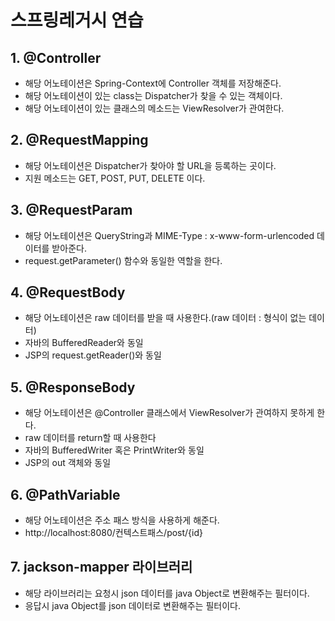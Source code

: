 # 스프링레거시 연습


## 1. @Controller
- 해당 어노테이션은 Spring-Context에 Controller 객체를 저장해준다.
- 해당 어노테이션이 있는 class는 Dispatcher가 찾을 수 있는 객체이다.
- 해당 어노테이션이 있는 클래스의 메소드는 ViewResolver가 관여한다.

## 2. @RequestMapping
- 해당 어노테이션은 Dispatcher가 찾아야 할 URL을 등록하는 곳이다.
- 지원 메소드는 GET, POST, PUT, DELETE 이다.

## 3. @RequestParam
- 해당 어노테이션은 QueryString과 MIME-Type : x-www-form-urlencoded 데이터를 받아준다.
- request.getParameter() 함수와 동일한 역할을 한다.

## 4. @RequestBody
- 해당 어노테이션은 raw 데이터를 받을 때 사용한다.(raw 데이터 : 형식이 없는 데이터)
- 자바의 BufferedReader와 동일
- JSP의 request.getReader()와 동일

## 5. @ResponseBody
- 해당 어노테이션은 @Controller 클래스에서 ViewResolver가 관여하지 못하게 한다.
- raw 데이터를 return할 때 사용한다
- 자바의 BufferedWriter 혹은 PrintWriter와 동일
- JSP의 out 객체와 동일

## 6. @PathVariable
- 해당 어노테이션은 주소 패스 방식을 사용하게 해준다.
- http://localhost:8080/컨텍스트패스/post/{id}

## 7. jackson-mapper 라이브러리
- 해당 라이브러리는 요청시 json 데이터를 java Object로 변환해주는 필터이다.
- 응답시 java Object를 json 데이터로 변환해주는 필터이다.
